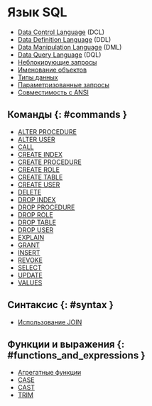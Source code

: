# Язык SQL

* [Data Control Language](reference/sql/dcl.md) (DCL)
* [Data Definition Language](reference/sql/ddl.md) (DDL)
* [Data Manipulation Language](reference/sql/dml.md) (DML)
* [Data Query Language](reference/sql/dql.md) (DQL)
* [Неблокирующие запросы](reference/sql/non_block.md)
* [Именование объектов](reference/sql/object.md)
* [Типы данных](reference/sql_types.md)
* [Параметризованные запросы](reference/sql/parametrization.md)
* [Совместимость с ANSI](reference/ansi_sql.md)

## Команды {: #commands }

* [ALTER PROCEDURE](reference/sql/alter_procedure.md)
* [ALTER USER](reference/sql/alter_user.md)
* [CALL](reference/sql/call.md)
* [CREATE INDEX](reference/sql/create_index.md)
* [CREATE PROCEDURE](reference/sql/create_procedure.md)
* [CREATE ROLE](reference/sql/create_role.md)
* [CREATE TABLE](reference/sql/create_table.md)
* [CREATE USER](reference/sql/create_user.md)
* [DELETE](reference/sql/delete.md)
* [DROP INDEX](reference/sql/drop_index.md)
* [DROP PROCEDURE](reference/sql/drop_procedure.md)
* [DROP ROLE](reference/sql/drop_role.md)
* [DROP TABLE](reference/sql/drop_table.md)
* [DROP USER](reference/sql/drop_user.md)
* [EXPLAIN](reference/sql/explain.md)
* [GRANT](reference/sql/grant.md)
* [INSERT](reference/sql/insert.md)
* [REVOKE](reference/sql/revoke.md)
* [SELECT](reference/sql/select.md)
* [UPDATE](reference/sql/update.md)
* [VALUES](reference/sql/values.md)

## Синтаксис {: #syntax }

* [Использование JOIN](reference/sql/join.md)

## Функции и выражения {: #functions_and_expressions }

* [Агрегатные функции](reference/sql/aggregate.md)
* [CASE](reference/sql/case.md)
* [CAST](reference/sql/cast.md)
* [TRIM](reference/sql/trim.md)
